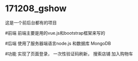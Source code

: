 # 171208_gshow
这是一个前后台都有的项目

#前端
前端主要是用的vue.js和bootstrap框架来写的

#后端
使用了服务器端语言node.js
和数据库 MongoDB

#功能
实现了页面登录，
一次性验证码刷新，
搜索店铺
加入购物车

